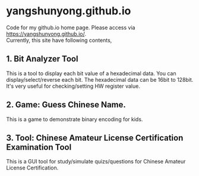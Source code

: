# yangshunyong.github.io

Code for my github.io home page. Please access via https://yangshunyong.github.io/. <br>
Currently, this site have following contents,

## 1. Bit Analyzer Tool

   This is a tool to display each bit value of a hexadecimal data. You can display/select/reverse each bit.
   The hexadecimal data can be 16bit to 128bit. It's very useful for checking/setting HW register value.
   
## 2. Game: Guess Chinese Name.

   This is a game to demonstrate binary encoding for kids.

## 3. Tool: Chinese Amateur License Certification Examination Tool
   This is a GUI tool for study/simulate quizs/questions for Chinese Amateur License Certification.
